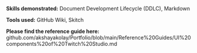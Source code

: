 **Skills demonstrated:** Document Development Lifecycle (DDLC), Markdown

**Tools used:** GitHub Wiki, Skitch

**Please find the reference guide here:** github.com/akshayakolay/Portfolio/blob/main/Reference%20Guides/UI%20components%20of%20Twitch%20Studio.md
